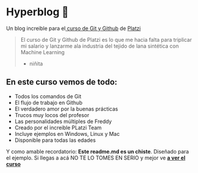 # Hyperblog :green_heart:
Un blog increible para el[ curso de Git y Github](https://platzi.com/clases/git-github/) de [Platzi](https://platzi.com/ "Platzi")
> El curso de Git y Github de Platzi es lo que me hacia falta para triplicar mi salario y lanzarme ala industria del tejido de lana sintética con Machine Learning
> - niñita


## En este curso vemos de todo:
* Todos los comandos de Git
* El flujo de trabajo en Github
* El verdadero amor por la buenas prácticas
* Trucos muy locos del profesor 
* Las personalidades múltiples de Freddy
* Creado por el increible PLatzi Team
* Incluye ejemplos en Windows, Linux y Mac
* Disponible para todas las edades

Y como amable recordatorio: **Este readme.md es un chiste**. Diseñado para el ejemplo. Si llegas a acá NO TE LO TOMES EN SERIO y mejor ve [**a ver el curso**]("https://platzi.com/clases/git-github/")